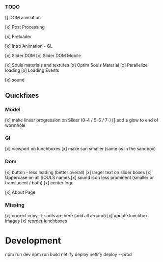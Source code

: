 ### TODO

[] DOM animation

[x] Post Processing

[x] Preloader

[x] Intro Animation - GL

[x] Slider DOM
[x] Slider DOM Mobile

[x] Souls materials and textures
[x] Optim Souls Material
[x] Parallelize loading
[x] Loading Events

[x] sound

## Quickfixes

### Model

[x] make linear progression on Slider (0-4 / 5-6 / 7-)
[] add a glow to end of wormhole

### Gl

[x] viewport on lunchboxes
[x] make sun smaller (same as in the sandbox)

### Dom

[x] button - less leading (better overall)
[x] larger text on slider boxes
[x] Uppercase on all SOULS names
[x] sound icon less prominent (smaller or translucent / both)
[x] center logo

[x] About Page

### Missing

[x] correct copy -> souls are here (and all around)
[x] update lunchbox images
[x] reorder lunchboxes

# Development

npm run dev
npm run build
netlify deploy
netlify deploy --prod
